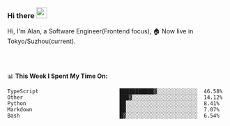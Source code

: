 ### Hi there <img src="https://media.giphy.com/media/hvRJCLFzcasrR4ia7z/giphy.gif" width="25px">

<!-- ![visitors](https://visitor-badge.glitch.me/badge?page_id=dislfyer.dislfyer) -->

Hi, I'm Alan, a Software Engineer(Frontend focus), 🏠 Now live in Tokyo/Suzhou(current).

<br/>
<br/>

📊 **This Week I Spent My Time On:**


<!--START_SECTION:waka-->

```text
TypeScript                          ███████████▓░░░░░░░░░░░░░  46.58%
Other                               ███▓░░░░░░░░░░░░░░░░░░░░░  14.12%
Python                              ██░░░░░░░░░░░░░░░░░░░░░░░  8.41%
Markdown                            ██░░░░░░░░░░░░░░░░░░░░░░░  7.07%
Bash                                █▓░░░░░░░░░░░░░░░░░░░░░░░  6.54%
```

<!--END_SECTION:waka-->

<!--
**About Me:**
 -->
